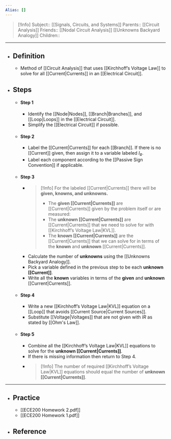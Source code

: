 ```yaml
---
Alias: []
---
```

> [!Info]
> Subject:: [[Signals, Circuits, and Systems]]
> Parents:: [[Circuit Analysis]]
> Friends:: [[Nodal Circuit Analysis]] [[Unknowns Backyard Analogy]]
> Children:: 
---
- ## Definition
	- Method of [[Circuit Analysis]] that uses [[Kirchhoff’s Voltage Law]] to solve for all [[Current|Currents]] in an [[Electrical Circuit]].
- ## Steps
	- #### Step 1
		- Identify the [[Node|Nodes]], [[Branch|Branches]], and [[Loop|Loops]] in the [[Electrical Circuit]].
		- Simplify the [[Electrical Circuit]] if possible.
	- #### Step 2
		- Label the [[Current|Currents]] for each [[Branch]]. If there is no [[Current]] given, then assign it to a variable labeled $I_{\#}$.
		- Label each component according to the [[Passive Sign Convention]] if applicable.
	- #### Step 3
		- > [!Info]
		  > For the labeled [[Current|Currents]] there will be **given, knowns, and unknowns.** 
		  > 
		  > - The **given [[Current|Currents]]** are [[Current|Currents]] given by the problem itself or are measured:
		  > - The **unknown [[Current|Currents]]** are [[Current|Currents]] that we need to solve for with [[Kirchhoff’s Voltage Law|KVL]].
		  > - The **known [[Current|Currents]]** are the [[Current|Currents]] that we can solve for in terms of the **known** and **unknown** [[Current|Currents]].
		- Calculate the number of **unknowns** using the [[Unknowns Backyard Analogy]].
		- Pick a variable defined in the previous step to be each **unknown [[Current]]**.
		- Write all the **known** variables in terms of the **given** and **unknown** [[Current|Currents]].
	- #### Step 4
		- Write a new [[Kirchhoff’s Voltage Law|KVL]] equation on a [[Loop]] that avoids [[Current Source|Current Sources]].
		- Substitute [[Voltage|Voltages]] that are not given with $IR$ as stated by [[Ohm's Law]].
	- #### Step 5
		- Combine all the [[Kirchhoff’s Voltage Law|KVL]] equations to solve for the **unknown [[Current|Currents]]**.
		- If there is missing information then return to Step 4.
		- > [!Info]
		  > The number of required [[Kirchhoff’s Voltage Law|KVL]] equations should equal the number of **unknown [[Current|Currents]]**.
---
- ## Practice
	- [[ECE200 Homework 2.pdf]]
	- [[ECE200 Homework 1.pdf]]
- ## Reference